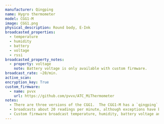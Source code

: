 ```yaml
---
manufacturer: Qingping
name: Hygro thermometer
model: CGG1-M
image: CGG1.png
physical_description: Round body, E-Ink
broadcasted_properties:
  - temperature
  - humidity
  - battery
  - voltage
  - rssi
broadcasted_property_notes:
  - property: voltage
    note: Battery voltage is only available with custom firmware.
broadcast_rate: ~20/min.
active_scan:
encryption_key: True
custom_firmware:
  - name: pvvx
    url: https://github.com/pvvx/ATC_MiThermometer
notes:
  - There are three versions of the CGG1.  The CGG1-M has a `qingping` logo at the back (left picture) ![CGG1]({{site.baseurl}}/assets/images/CGG1-back.png)
  - broadcasts about 20 readings per minute, although exceptions have been reported with 1 reading per 10 minutes.
  - Custom firmware broadcast temperature, humidity, battery voltage and battery level in percent. Broadcast interval can be set by the user and encryption can be used as an option.
---
```


